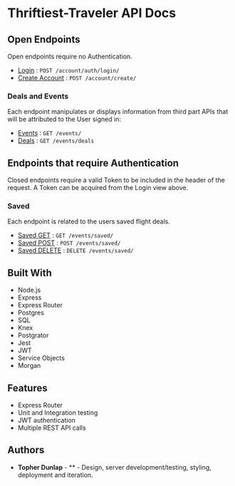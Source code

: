 
# Thriftiest-Traveler API Docs

## Open Endpoints
Open endpoints require no Authentication.

* [Login](login.md) : `POST /account/auth/login/`
* [Create Account](create.md) : `POST /account/create/`

### Deals and Events
Each endpoint manipulates or displays information from third part APIs that will be
attributed to the User signed in:

* [Events](events.md) : `GET /events/`
* [Deals](deals.md) : `GET /events/deals`

## Endpoints that require Authentication
Closed endpoints require a valid Token to be included in the header of the
request. A Token can be acquired from the Login view above.

### Saved
Each endpoint is related to the users saved flight deals.
* [Saved GET](savedGet.md) : `GET /events/saved/`
* [Saved POST](savedPost.md) : `POST /events/saved/`
* [Saved DELETE](savedDelete.md) : `DELETE /events/saved/`

## Built With
* Node.js
* Express
* Express Router
* Postgres
* SQL
* Knex
* Postgrator
* Jest
* JWT
* Service Objects
* Morgan


## Features
* Express Router
* Unit and Integration testing
* JWT authentication
* Multiple REST API calls


## Authors
* **Topher Dunlap** - ** - Design, server development/testing, styling, deployment and iteration.

